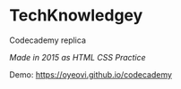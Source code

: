 # TechKnowledgey
Codecademy replica

_Made in 2015 as HTML CSS Practice_


Demo: https://oyeovi.github.io/codecademy
